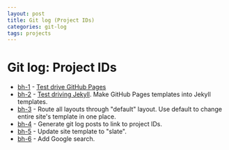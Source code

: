 ```yaml
---
layout: post
title: Git log (Project IDs)
categories: git-log
tags: projects
---
```


Git log: Project IDs
=====================

* [bh-1](/git-log/2012/11/04/bh-1.html) - [Test drive GitHub Pages](/2012/11/03/github-pages-test.html)
* [bh-2](/git-log/2012/11/04/bh-2.html) - [Test driving Jekyll](/2012/11/03/trying-github-pages-and-jekyll.html). Make GitHub Pages templates into Jekyll templates.
* [bh-3](/git-log/2012/11/04/bh-3.html) - Route all layouts through "default" layout. Use default to change entire site's template in one place.
* [bh-4](/git-log/2012/11/04/bh-4.html) - Generate git log posts to link to project IDs.
* [bh-5](/git-log/2012/11/04/bh-5.html) - Update site template to "slate".
* [bh-6](/git-log/2012/11/04/bh-6.html) - Add Google search.

